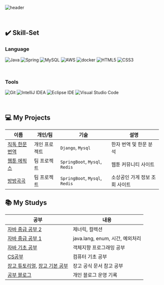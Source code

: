 ![header](https://capsule-render.vercel.app/api?type=transparent&fontColor=002851&text=gwang1234's%20github&height=150&fontSize=60&desc=System.out.println("Hello%20World!")&descAlignY=80&descAlign=65&descSize=22)


<br>


## ✔️ Skill-Set
### Language
![Java](https://img.shields.io/badge/Java-007396.svg?&style=for-the-badge&logo=Java&logoColor=white)
![Spring](https://img.shields.io/badge/Spring-6DB33F.svg?&style=for-the-badge&logo=Spring&logoColor=white)
![MySQL](https://img.shields.io/badge/MySQL-4479A1.svg?&style=for-the-badge&logo=MySQL&logoColor=white)
![AWS](https://img.shields.io/badge/AWS-232F3E.svg?&style=for-the-badge&logo=amazonwebservices&logoColor=white)
![docker](https://img.shields.io/badge/docker-2496ED.svg?&style=for-the-badge&logo=docker&logoColor=white)
![HTML5](https://img.shields.io/badge/HTML5-E34F26.svg?&style=for-the-badge&logo=HTML5&logoColor=white)
![CSS3](https://img.shields.io/badge/CSS3-1572B6.svg?&style=for-the-badge&logo=CSS3&logoColor=white)

<br>

### Tools
![Git](https://img.shields.io/badge/Git-F05032.svg?&style=for-the-badge&logo=Git&logoColor=white)
![IntelliJ IDEA](https://img.shields.io/badge/IntelliJ%20IDEA-000000.svg?&style=for-the-badge&logo=IntelliJ%20IDEA&logoColor=white)
![Eclipse IDE](https://img.shields.io/badge/Eclipse%20IDE-2C2255.svg?&style=for-the-badge&logo=Eclipse%20IDE&logoColor=white)
![Visual Studio Code](https://img.shields.io/badge/Visual%20Studio%20Code-007ACC.svg?&style=for-the-badge&logo=Visual%20Studio%20Code&logoColor=white)

<br>

## 💻 My Projects
|이름|개인/팀|기술|설명|
|---|---|---|---|
|[직독 한문 번역](https://github.com/gwang1234/Orient_Classical/tree/main/translation)|개인 프로젝트|`Django`, `Mysql`|한자 번역 및 한문 분석|
|[웹툰 에픽스](https://github.com/gwang1234/WebToon)|팀 프로젝트|`SpringBoot`, `Mysql`, `Redis`|웹툰 커뮤니티 사이트|
|[방방곡곡](https://github.com/gwang1234/capstone)|팀 프로젝트|`SpringBoot`, `Mysql`, `Redis`|소상공인 가게 정보 조회 사이트|


## 📚 My Studys
|공부|내용|
|---|---|
|[자바 중급 공부 2](https://github.com/gwang1234/java_mid_2)|제너릭, 컬렉션|
|[자바 중급 공부 1](https://github.com/gwang1234/java_mid_1)|java.lang, enum, 시간, 예외처리|
|[자바 기초 공부](https://github.com/gwang1234/java_basic)|객체지향 프로그래밍 공부|
|[CS공부](https://github.com/gwang1234/CS_study)|컴퓨터 기초 공부|
|[장고 튜토리얼](https://github.com/gwang1234/Orient_Classical/tree/main/tutorial), [장고 기본 공부](https://github.com/gwang1234/Orient_Classical/tree/main/practice)|장고 공식 문서 참고 공부|
|[공부 블로그](https://qoi11.tistory.com/)|개인 블로그 운영 기록|

